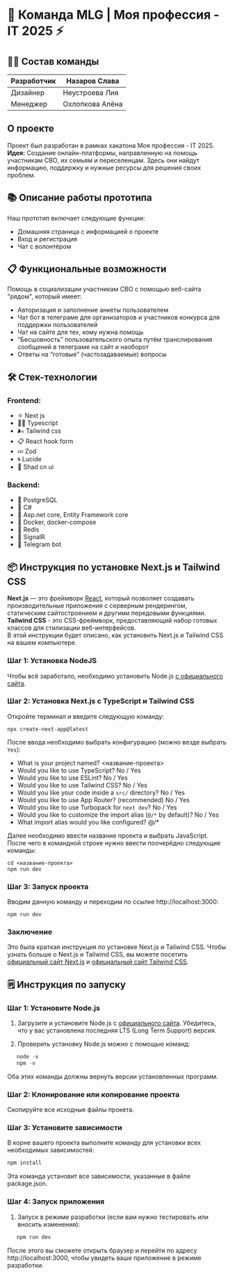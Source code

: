 # 🌌 Команда MLG | Моя профессия - IT 2025 ⚡
## 👷‍♂️ Состав команды

Разработчик  | Назаров Слава
------------- | -------------
Дизайнер  | Неустроева Лия
Менеджер  | Охлопкова Алёна

## О проекте
Проект был разработан в рамках хакатона Моя профессия - IT 2025.
<b>Идея:</b> Создание онлайн-платформы, направленную на помощь участникам СВО, их семьям и переселенцам. Здесь они найдут информацию, поддержку и нужные ресурсы для решения своих проблем.

## 📚 Описание работы прототипа
Наш прототип включает следующие функции:
* Домашняя страница с информацией о проекте
* Вход и регистрация
* Чат с волонтёром

## 📋 Функциональные возможности
Помощь в социализации участникам СВО с помощью веб-сайта "рядом", который имеет:
* Авторизация и заполнение анкеты пользователем
* Чат бот в телеграме для организаторов и участников конкурса для поддержки пользователей
* Чат на сайте для тех, кому нужна помощь
* “Бесшовность” пользовательского опыта путём транслирования сообщений в телеграме на сайт и наоборот
* Ответы на “готовые” (частозадаваемые) вопросы

 ## 🛠 Стек-технологии

### Frontend:
* ⚛ Next js
* 🐱‍💻 Typescript 
* 🌬 Tailwind css
* 📋 React hook form
* 💤 Zod
* 🌀 Lucide
* 🎨 Shad cn ui

### Backend:
* 🐘 PostgreSQL
* 💽 C#
* 💾 Asp.net core, Entity Framework core
* 🐳 Docker, docker-compose
* 📝 Redis
* 💬 SignalR
* 🤖 Telegram bot

## 📦 Инструкция по установке Next.js и Tailwind CSS
<b>Next.js</b> — это фреймворк [React](https://react.dev/), который позволяет создавать производительные приложения с серверным рендерингом, статическим сайтостроением и другими передовыми функциями. <br>
<b>Tailwind CSS</b> - это CSS-фреймворк, предоставляющий набор готовых классов для стилизации веб-интерфейсов. <br>
В этой инструкции будет описано, как установить Next.js и Tailwind CSS на вашем компьютере.

### Шаг 1: Установка NodeJS
Чтобы всё заработало, необходимо установить Node.js [с официального сайта](https://nodejs.org/en/download/prebuilt-installer/current).

### Шаг 2: Установка Next.js с TypeScript и Tailwind CSS
Откройте терминал и введите следующую команду:

```
npx create-next-app@latest
```
После ввода необходимо выбрать конфигурацию (можно везде выбрать `Yes`):
* What is your project named? <название-проекта>
* Would you like to use TypeScript? No / Yes
* Would you like to use ESLint? No / Yes
* Would you like to use Tailwind CSS? No / Yes
* Would you like your code inside a `src/` directory? No / Yes
* Would you like to use App Router? (recommended) No / Yes
* Would you like to use Turbopack for `next dev`?  No / Yes
* Would you like to customize the import alias (`@/*` by default)? No / Yes
* What import alias would you like configured? @/*

Далее необходимо ввести название проекта и выбрать JavaScript. После чего в командной строке нужно ввести поочерёдно следующие команды:
```
cd <название-проекта>
npm run dev
```
### Шаг 3: Запуск проекта
Вводим данную команду и переходим по ссылке http://localhost:3000:
```
npm run dev
```
### Заключение
Это была краткая инструкция по установке Next.js и Tailwind CSS. Чтобы узнать больше о Next.js и Tailwind CSS, вы можете посетить [официальный сайт Next.js](https://nextjs.org/) и [официальный сайт Tailwind CSS](https://tailwindcss.com/).


## 🗒️ Инструкция по запуску
### Шаг 1: Установите Node.js

1. Загрузите и установите Node.js с [официального сайта](https://nodejs.org/). Убедитесь, что у вас установлена последняя LTS (Long Term Support) версия.

2. Проверить установку Node.js можно с помощью команд:
```vs
   node -v
   npm -v
```
   Оба этих команды должны вернуть версии установленных программ.
### Шаг 2: Клонирование или копирование проекта
Скопируйте все исходные файлы прокета.
### Шаг 3: Установите зависимости

В корне вашего проекта выполните команду для установки всех необходимых зависимостей:
```vs
npm install
```
Эта команда установит все зависимости, указанные в файле package.json.
### Шаг 4: Запуск приложения

1. Запуск в режиме разработки (если вам нужно тестировать или вносить изменения):
```vs
   npm run dev
```
   После этого вы сможете открыть браузер и перейти по адресу http://localhost:3000, чтобы увидеть ваше приложение в режиме разработки.
```

